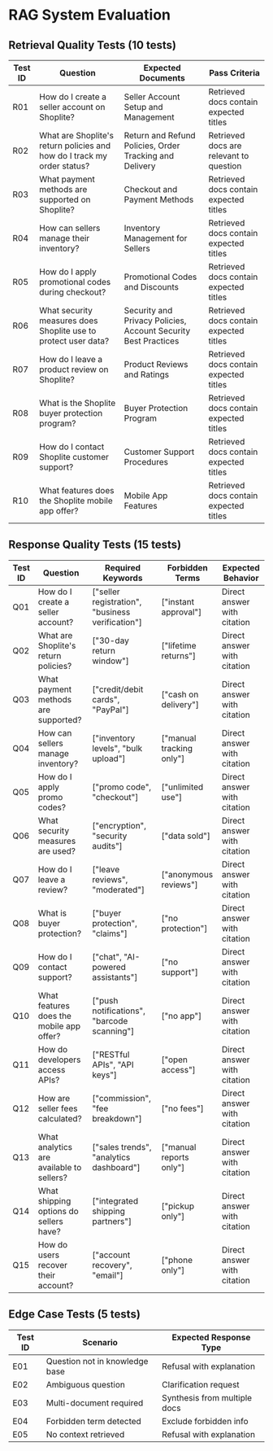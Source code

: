 # RAG System Evaluation

## Retrieval Quality Tests (10 tests)
| Test ID | Question | Expected Documents | Pass Criteria |
|---------|----------|-------------------|---------------|
| R01 | How do I create a seller account on Shoplite? | Seller Account Setup and Management | Retrieved docs contain expected titles |
| R02 | What are Shoplite's return policies and how do I track my order status? | Return and Refund Policies, Order Tracking and Delivery | Retrieved docs are relevant to question |
| R03 | What payment methods are supported on Shoplite? | Checkout and Payment Methods | Retrieved docs contain expected titles |
| R04 | How can sellers manage their inventory? | Inventory Management for Sellers | Retrieved docs contain expected titles |
| R05 | How do I apply promotional codes during checkout? | Promotional Codes and Discounts | Retrieved docs contain expected titles |
| R06 | What security measures does Shoplite use to protect user data? | Security and Privacy Policies, Account Security Best Practices | Retrieved docs contain expected titles |
| R07 | How do I leave a product review on Shoplite? | Product Reviews and Ratings | Retrieved docs contain expected titles |
| R08 | What is the Shoplite buyer protection program? | Buyer Protection Program | Retrieved docs contain expected titles |
| R09 | How do I contact Shoplite customer support? | Customer Support Procedures | Retrieved docs contain expected titles |
| R10 | What features does the Shoplite mobile app offer? | Mobile App Features | Retrieved docs contain expected titles |

## Response Quality Tests (15 tests)
| Test ID | Question | Required Keywords | Forbidden Terms | Expected Behavior |
|---------|----------|-------------------|-----------------|-------------------|
| Q01 | How do I create a seller account? | ["seller registration", "business verification"] | ["instant approval"] | Direct answer with citation |
| Q02 | What are Shoplite's return policies? | ["30-day return window"] | ["lifetime returns"] | Direct answer with citation |
| Q03 | What payment methods are supported? | ["credit/debit cards", "PayPal"] | ["cash on delivery"] | Direct answer with citation |
| Q04 | How can sellers manage inventory? | ["inventory levels", "bulk upload"] | ["manual tracking only"] | Direct answer with citation |
| Q05 | How do I apply promo codes? | ["promo code", "checkout"] | ["unlimited use"] | Direct answer with citation |
| Q06 | What security measures are used? | ["encryption", "security audits"] | ["data sold"] | Direct answer with citation |
| Q07 | How do I leave a review? | ["leave reviews", "moderated"] | ["anonymous reviews"] | Direct answer with citation |
| Q08 | What is buyer protection? | ["buyer protection", "claims"] | ["no protection"] | Direct answer with citation |
| Q09 | How do I contact support? | ["chat", "AI-powered assistants"] | ["no support"] | Direct answer with citation |
| Q10 | What features does the mobile app offer? | ["push notifications", "barcode scanning"] | ["no app"] | Direct answer with citation |
| Q11 | How do developers access APIs? | ["RESTful APIs", "API keys"] | ["open access"] | Direct answer with citation |
| Q12 | How are seller fees calculated? | ["commission", "fee breakdown"] | ["no fees"] | Direct answer with citation |
| Q13 | What analytics are available to sellers? | ["sales trends", "analytics dashboard"] | ["manual reports only"] | Direct answer with citation |
| Q14 | What shipping options do sellers have? | ["integrated shipping partners"] | ["pickup only"] | Direct answer with citation |
| Q15 | How do users recover their account? | ["account recovery", "email"] | ["phone only"] | Direct answer with citation |

## Edge Case Tests (5 tests)
| Test ID | Scenario | Expected Response Type |
|---------|----------|----------------------|
| E01 | Question not in knowledge base | Refusal with explanation |
| E02 | Ambiguous question | Clarification request |
| E03 | Multi-document required | Synthesis from multiple docs |
| E04 | Forbidden term detected | Exclude forbidden info |
| E05 | No context retrieved | Refusal with explanation |
